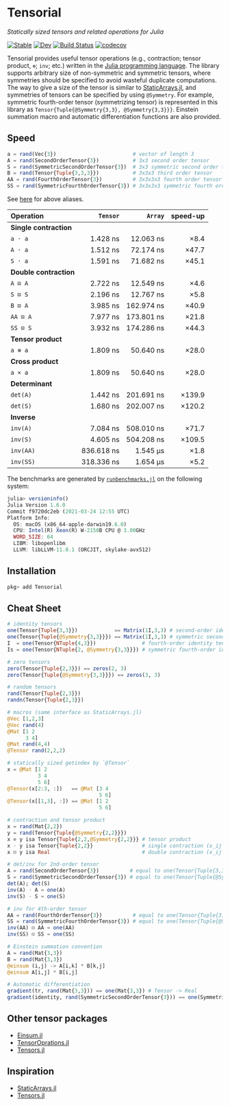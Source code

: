 # Tensorial

*Statically sized tensors and related operations for Julia*

[![Stable](https://img.shields.io/badge/docs-stable-blue.svg)](https://KeitaNakamura.github.io/Tensorial.jl/stable)
[![Dev](https://img.shields.io/badge/docs-dev-blue.svg)](https://KeitaNakamura.github.io/Tensorial.jl/dev)
[![Build Status](https://github.com/KeitaNakamura/Tensorial.jl/workflows/CI/badge.svg)](https://github.com/KeitaNakamura/Tensorial.jl/actions)
[![codecov](https://codecov.io/gh/KeitaNakamura/Tensorial.jl/branch/main/graph/badge.svg?token=V58DXDI1R5)](https://codecov.io/gh/KeitaNakamura/Tensorial.jl)

Tensorial provides useful tensor operations (e.g., contraction; tensor product, `⊗`; `inv`; etc.) written in the [Julia programming language](https://julialang.org).
The library supports arbitrary size of non-symmetric and symmetric tensors, where symmetries should be specified to avoid wasteful duplicate computations.
The way to give a size of the tensor is similar to [StaticArrays.jl](https://github.com/JuliaArrays/StaticArrays.jl), and symmetries of tensors can be specified by using `@Symmetry`.
For example, symmetric fourth-order tensor (symmetrizing tensor) is represented in this library as `Tensor{Tuple{@Symmetry{3,3}, @Symmetry{3,3}}}`.
Einstein summation macro and automatic differentiation functions are also provided.

## Speed

```julia
a = rand(Vec{3})                         # vector of length 3
A = rand(SecondOrderTensor{3})           # 3x3 second order tensor
S = rand(SymmetricSecondOrderTensor{3})  # 3x3 symmetric second order tensor
B = rand(Tensor{Tuple{3,3,3}})           # 3x3x3 third order tensor
AA = rand(FourthOrderTensor{3})          # 3x3x3x3 fourth order tensor
SS = rand(SymmetricFourthOrderTensor{3}) # 3x3x3x3 symmetric fourth order tensor (symmetrizing tensor)
```

See [here](https://keitanakamura.github.io/Tensorial.jl/stable/Cheat%20Sheet/#Aliases) for above aliases.

| Operation  | `Tensor` | `Array` | speed-up |
|:-----------|---------:|--------:|---------:|
| **Single contraction** | | | |
| `a ⋅ a` | 1.428 ns | 12.063 ns | ×8.4 |
| `A ⋅ a` | 1.512 ns | 72.174 ns | ×47.7 |
| `S ⋅ a` | 1.591 ns | 71.682 ns | ×45.1 |
| **Double contraction** | | | |
| `A ⊡ A` | 2.722 ns | 12.549 ns | ×4.6 |
| `S ⊡ S` | 2.196 ns | 12.767 ns | ×5.8 |
| `B ⊡ A` | 3.985 ns | 162.974 ns | ×40.9 |
| `AA ⊡ A` | 7.977 ns | 173.801 ns | ×21.8 |
| `SS ⊡ S` | 3.932 ns | 174.286 ns | ×44.3 |
| **Tensor product** | | | |
| `a ⊗ a` | 1.809 ns | 50.640 ns | ×28.0 |
| **Cross product** | | | |
| `a × a` | 1.809 ns | 50.640 ns | ×28.0 |
| **Determinant** | | | |
| `det(A)` | 1.442 ns | 201.691 ns | ×139.9 |
| `det(S)` | 1.680 ns | 202.007 ns | ×120.2 |
| **Inverse** | | | |
| `inv(A)` | 7.084 ns | 508.010 ns | ×71.7 |
| `inv(S)` | 4.605 ns | 504.208 ns | ×109.5 |
| `inv(AA)` | 836.618 ns | 1.545 μs | ×1.8 |
| `inv(SS)` | 318.336 ns | 1.654 μs | ×5.2 |

The benchmarks are generated by
[`runbenchmarks.jl`](https://github.com/KeitaNakamura/Tensorial.jl/blob/master/benchmark/runbenchmarks.jl)
on the following system:

```julia
julia> versioninfo()
Julia Version 1.6.0
Commit f9720dc2eb (2021-03-24 12:55 UTC)
Platform Info:
  OS: macOS (x86_64-apple-darwin19.6.0)
  CPU: Intel(R) Xeon(R) W-2150B CPU @ 3.00GHz
  WORD_SIZE: 64
  LIBM: libopenlibm
  LLVM: libLLVM-11.0.1 (ORCJIT, skylake-avx512)

```

## Installation

```julia
pkg> add Tensorial
```

## Cheat Sheet

```julia
# identity tensors
one(Tensor{Tuple{3,3}})            == Matrix(1I,3,3) # second-order identity tensor
one(Tensor{Tuple{@Symmetry{3,3}}}) == Matrix(1I,3,3) # symmetric second-order identity tensor
I  = one(Tensor{NTuple{4,3}})               # fourth-order identity tensor
Is = one(Tensor{NTuple{2, @Symmetry{3,3}}}) # symmetric fourth-order identity tensor

# zero tensors
zero(Tensor{Tuple{2,3}}) == zeros(2, 3)
zero(Tensor{Tuple{@Symmetry{3,3}}}) == zeros(3, 3)

# random tensors
rand(Tensor{Tuple{2,3}})
randn(Tensor{Tuple{2,3}})

# macros (same interface as StaticArrays.jl)
@Vec [1,2,3]
@Vec rand(4)
@Mat [1 2
      3 4]
@Mat rand(4,4)
@Tensor rand(2,2,2)

# statically sized getindex by `@Tensor`
x = @Mat [1 2
          3 4
          5 6]
@Tensor(x[2:3, :])   == @Mat [3 4
                              5 6]
@Tensor(x[[1,3], :]) == @Mat [1 2
                              5 6]

# contraction and tensor product
x = rand(Mat{2,2})
y = rand(Tensor{Tuple{@Symmetry{2,2}}})
x ⊗ y isa Tensor{Tuple{2,2,@Symmetry{2,2}}} # tensor product
x ⋅ y isa Tensor{Tuple{2,2}}                # single contraction (x_ij * y_jk)
x ⊡ y isa Real                              # double contraction (x_ij * y_ij)

# det/inv for 2nd-order tensor
A = rand(SecondOrderTensor{3})          # equal to one(Tensor{Tuple{3,3}})
S = rand(SymmetricSecondOrderTensor{3}) # equal to one(Tensor{Tuple{@Symmetry{3,3}}})
det(A); det(S)
inv(A) ⋅ A ≈ one(A)
inv(S) ⋅ S ≈ one(S)

# inv for 4th-order tensor
AA = rand(FourthOrderTensor{3})          # equal to one(Tensor{Tuple{3,3,3,3}})
SS = rand(SymmetricFourthOrderTensor{3}) # equal to one(Tensor{Tuple{@Symmetry{3,3}, @Symmetry{3,3}}})
inv(AA) ⊡ AA ≈ one(AA)
inv(SS) ⊡ SS ≈ one(SS)

# Einstein summation convention
A = rand(Mat{3,3})
B = rand(Mat{3,3})
@einsum (i,j) -> A[i,k] * B[k,j]
@einsum A[i,j] * B[i,j]

# Automatic differentiation
gradient(tr, rand(Mat{3,3})) == one(Mat{3,3}) # Tensor -> Real
gradient(identity, rand(SymmetricSecondOrderTensor{3})) == one(SymmetricFourthOrderTensor{3}) # Tensor -> Tensor
```

## Other tensor packages

- [Einsum.jl](https://github.com/ahwillia/Einsum.jl)
- [TensorOprations.jl](https://github.com/Jutho/TensorOperations.jl)
- [Tensors.jl](https://github.com/KristofferC/Tensors.jl)

## Inspiration

- [StaticArrays.jl](https://github.com/JuliaArrays/StaticArrays.jl)
- [Tensors.jl](https://github.com/KristofferC/Tensors.jl)
